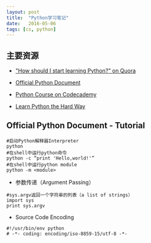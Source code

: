 ```yaml
---
layout: post
title:  "Python学习笔记"
date:   2016-05-06
tags: [cs, python]
---
```


## 主要资源
- ["How should I start learning Python?" on Quora](https://www.quora.com/How-should-I-start-learning-Python-1)

- [Official Python Document](https://docs.python.org/2/)

- [Python Course on Codecademy](https://www.codecademy.com/learn/python)

- [Learn Python the Hard Way](http://learnpythonthehardway.org/)


## Official Python Document - Tutorial
```
#启动Python解释器Interpreter
python
#在shell中运行python命令
python -c “print 'Hello,world!'”
#在shell中运行python module
python -m <module>
```
- 参数传递（Argument Passing）

```
#sys.argv返回一个字符串的列表（a list of strings）
import sys
print sys.argv
```

- Source Code Encoding

```
#!/usr/bin/env python
# -*- coding: encoding/iso-8859-15/utf-8 -*-
```

	

